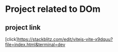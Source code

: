 # Project related to DOm 

## project  link 

[click]https://stackblitz.com/edit/vitejs-vite-x9dquu?file=index.html&terminal=dev